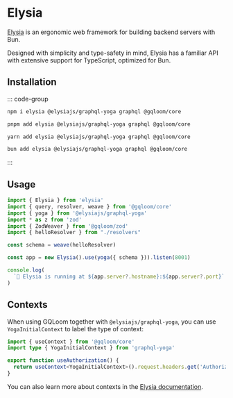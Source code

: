 # Elysia

[Elysia](https://elysiajs.com/) is an ergonomic web framework for building backend servers with Bun.

Designed with simplicity and type-safety in mind, Elysia has a familiar API with extensive support for TypeScript, optimized for Bun.

## Installation

::: code-group
```sh [npm]
npm i elysia @elysiajs/graphql-yoga graphql @gqloom/core
```
```sh [pnpm]
pnpm add elysia @elysiajs/graphql-yoga graphql @gqloom/core
```
```sh [yarn]
yarn add elysia @elysiajs/graphql-yoga graphql @gqloom/core
```
```sh [bun]
bun add elysia @elysiajs/graphql-yoga graphql @gqloom/core
```
:::

## Usage

```ts
import { Elysia } from 'elysia'
import { query, resolver, weave } from '@gqloom/core'
import { yoga } from '@elysiajs/graphql-yoga'
import * as z from 'zod'
import { ZodWeaver } from '@gqloom/zod'
import { helloResolver } from "./resolvers"

const schema = weave(helloResolver)

const app = new Elysia().use(yoga({ schema })).listen(8001)

console.log(
  `🦊 Elysia is running at ${app.server?.hostname}:${app.server?.port}`
)
```

## Contexts

When using GQLoom together with `@elysiajs/graphql-yoga`, you can use `YogaInitialContext` to label the type of context:

```ts
import { useContext } from '@gqloom/core'
import type { YogaInitialContext } from 'graphql-yoga'

export function useAuthorization() {
  return useContext<YogaInitialContext>().request.headers.get('Authorization')
}
```

You can also learn more about contexts in the [Elysia documentation](https://elysiajs.com/plugins/graphql-yoga.html).